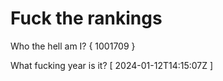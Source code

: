 # Fuck the rankings

Who the hell am I?
{ 1001709 }

What fucking year is it?
[ 2024-01-12T14:15:07Z ]
